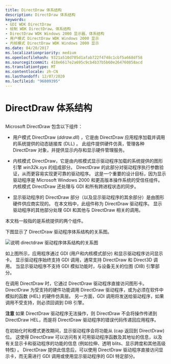 ```yaml
---
title: DirectDraw 体系结构
description: DirectDraw 体系结构
keywords:
- GDI WDK DirectDraw
- 绘制 WDK DirectDraw，体系结构
- DirectDraw WDK Windows 2000 显示器、体系结构
- 用户模式 DirectDraw WDK Windows 2000 显示
- 内核模式 DirectDraw WDK Windows 2000 显示
ms.date: 04/20/2017
ms.localizationpriority: medium
ms.openlocfilehash: 9321a510d705d1afab722f4748c1cbf5a668df58
ms.sourcegitcommit: 418e6617e2a695c9cb4b37b5b60e264760858acd
ms.translationtype: MT
ms.contentlocale: zh-CN
ms.lasthandoff: 12/07/2020
ms.locfileid: "96809395"
---
```

# <a name="directdraw-architecture"></a>DirectDraw 体系结构


## <span id="ddk_directdraw_architecture_gg"></span><span id="DDK_DIRECTDRAW_ARCHITECTURE_GG"></span>


Microsoft DirectDraw 包含以下组件：

-   用户模式 DirectDraw (*ddraw.dll*) ，它是由 DirectDraw 应用程序加载并调用的系统提供的动态链接库 (DLL) 。 此组件提供硬件仿真，管理各种 DirectDraw 对象，并提供显示内存和显示硬件管理服务。

-   内核模式 DirectDraw，它是由内核模式显示驱动程序加载的系统提供的图形引擎 *win32k.sys* 的组成部分。 DirectDraw 的此部分对驱动程序执行参数验证，从而更容易实现更可靠的驱动程序。 这是一个重要的设计目标，因为显示驱动程序是 Microsoft Windows 2000 和更高版本操作系统的受信任组件。 内核模式 DirectDraw 还处理与 GDI 和所有跨进程状态的同步。

-   显示驱动程序的 DirectDraw 部分（以及显示驱动程序的其余部分）是由图形硬件供应商实现的。 在本文档中，此组件称为 DirectDraw 驱动程序。 显示驱动程序的其他部分处理 GDI 和其他与 DirectDraw 相关的调用。

本文档一般指的是系统提供的两个组件。

下图显示了 DirectDraw 驱动程序体系结构的关系图。

![说明 directdraw 驱动程序体系结构的关系图](images/ddfig1.png)

如上图所示，应用程序通过 GDI (用户和内核模式部分) 和显示驱动程序访问显示卡。 显示驱动程序始终支持 GDI 调用，通常支持 DirectDraw 和 Direct3D 调用。 当显示驱动程序不支持 GDI 模拟功能时，与设备无关的位图 (DIB) 引擎部分。

在调用 DirectDraw 时，它通过 DirectDraw 驱动程序直接访问图形卡。 DirectDraw 为受支持的硬件功能调用 DirectDraw 驱动程序，或为必须在软件中模拟的函数 (HEL) 的硬件仿真层。 另一方面，GDI 调用将发送给驱动程序，如果调用不受支持，则必须回调到 DIB 引擎。

**注意**   如果 DirectDraw 驱动程序无法操作，则 DirectDraw 不会将操作传递到 DirectDraw HEL，而是将 DirectDraw 驱动程序的错误代码传递回应用程序。

 

在初始化时和模式更改期间，显示驱动程序会将功能从 (cap 返回到 DirectDraw) 位。 这使得 DirectDraw 可以访问有关可用驱动程序函数及其地址的信息，以及有关显示卡和驱动程序的功能的信息 (例如拉伸、透明 blits、显示跨度和其他高级特性) 。 DirectDraw 提供此信息后，可以使用 DirectDraw 驱动程序直接访问显示卡，而无需进行 GDI 调用或使用显示驱动程序的 GDI 特定部分。

 

 





